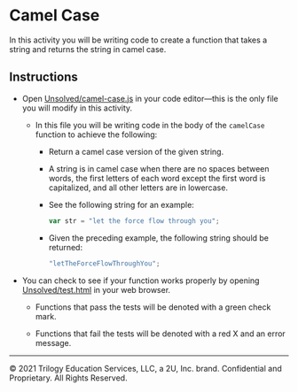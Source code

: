 # Camel Case

In this activity you will be writing code to create a function that takes a string and returns the string in camel case.

## Instructions

* Open [Unsolved/camel-case.js](Unsolved/camel-case.js) in your code editor&mdash;this is the only file you will modify in this activity.

  * In this file you will be writing code in the body of the `camelCase` function to achieve the following:

    * Return a camel case version of the given string.

    * A string is in camel case when there are no spaces between words, the first letters of each word except the first word is capitalized, and all other letters are in lowercase.

    * See the following string for an example:

      ```js
      var str = "let the force flow through you";
      ```

    * Given the preceding example, the following string should be returned:

      ```js
      "letTheForceFlowThroughYou";
      ```

* You can check to see if your function works properly by opening [Unsolved/test.html](Unsolved/test.html) in your web browser.

  * Functions that pass the tests will be denoted with a green check mark.

  * Functions that fail the tests will be denoted with a red X and an error message.

---

© 2021 Trilogy Education Services, LLC, a 2U, Inc. brand. Confidential and Proprietary. All Rights Reserved.
